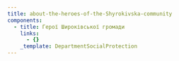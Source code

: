 ```yaml
---
title: about-the-heroes-of-the-Shyrokivska-community
components:
  - title: Герої Широківської громади
    links:
      - {}
    _template: DepartmentSocialProtection
---
```


